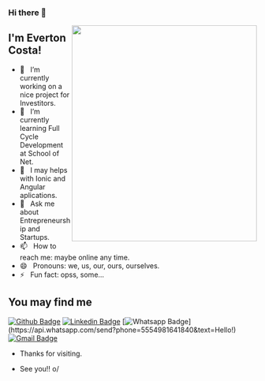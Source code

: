 ### Hi there 👋

<img align="right" width="375" height="438" src="https://tomsys.page/images/index-app/tomcosta.jpg">

## I'm Everton Costa!

- 🔭 &nbsp; I’m currently working on a nice project for Investitors.
- 🌱 &nbsp; I’m currently learning Full Cycle Development at School of Net.
- 🤔 &nbsp; I may helps with Ionic and Angular aplications.
- 💬 &nbsp; Ask me about Entrepreneurship and Startups.
- 📫 &nbsp; How to reach me: maybe online any time.
- 😄 &nbsp; Pronouns: we, us, our, ours, ourselves.
- ⚡ &nbsp; Fun fact: opss, some...


## You may find me
[![Github Badge](https://img.shields.io/badge/-Github-000?style=flat-square&logo=Github&logoColor=white&link=link_do_seu_perfil_no_github)](https://github.com/TomCosta)
[![Linkedin Badge](https://img.shields.io/badge/-LinkedIn-blue?style=flat-square&logo=Linkedin&logoColor=white&link=link_do_seu_perfil_no_linkedin)](https://www.linkedin.com/in/costaeverton/)
[![Whatsapp Badge](https://img.shields.io/badge/-Whatsapp-4CA143?style=flat-square&labelColor=4CA143&logo=whatsapp&logoColor=white&link=https://api.whatsapp.com/send?phone=seu_telefone_55+DDD+número_de_telefone&text=Hello!)](https://api.whatsapp.com/send?phone=5554981641840&text=Hello!)
[![Gmail Badge](https://img.shields.io/badge/-Gmail-c14438?style=flat-square&logo=Gmail&logoColor=white&link=mailto:seu_email)](mailto:sys.everton@gmail.com)

- Thanks for visiting. 

- See you!! o/
<!--
**TomCosta/TomCosta** is a ✨ _special_ ✨ repository because its `README.md` (this file) appears on your GitHub profile.

Here are some ideas to get you started:

- 🔭 I’m currently working on ...
- 🌱 I’m currently learning ...
- 👯 I’m looking to collaborate on ...
- 🤔 I’m looking for help with ...
- 💬 Ask me about ...
- 📫 How to reach me: ...
- 😄 Pronouns: ...
- ⚡ Fun fact: ...
-->
